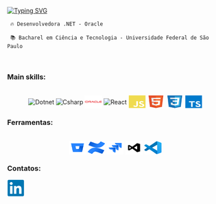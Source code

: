 [![Typing SVG](https://readme-typing-svg.herokuapp.com/?color=005AAF&size=35&center=true&vCenter=true&width=1000&lines=Olá,+sou+Brenda+Costa;Dev+Back+End;+:%29)](https://git.io/typing-svg)


  <p>
    
     🔥 Desenvolvedora .NET - Oracle
  
     📚 Bacharel em Ciência e Tecnologia - Universidade Federal de São Paulo
    
  </p>

<br>
  
### Main skills:
<div style="display: inline_block" align="center"><br>
  <img align="center" alt="Dotnet" height="30" width="40" src="https://cdn.jsdelivr.net/gh/devicons/devicon/icons/dot-net/dot-net-original-wordmark.svg" />
  <img align="center" alt="Csharp" height="30" width="40" src="https://cdn.jsdelivr.net/gh/devicons/devicon/icons/csharp/csharp-original.svg" />
  <img align="center" alt="Oracle" height="30" width="40" src="https://raw.githubusercontent.com/devicons/devicon/master/icons/oracle/oracle-original.svg">
  <img align="center" alt="React" height="30" width="40" src="https://github.com/vorillaz/devicons/blob/master/!SVG/react.svg">
  <img align="center" alt="Javascript" height="30" width="40" src="https://raw.githubusercontent.com/devicons/devicon/master/icons/javascript/javascript-plain.svg" />
  <img align="center" alt="HTML" height="30" width="40" src="https://raw.githubusercontent.com/devicons/devicon/master/icons/html5/html5-original.svg" />
  <img align="center" alt="CSS" height="30" width="40" src="https://raw.githubusercontent.com/devicons/devicon/master/icons/css3/css3-original.svg" />
  <img align="center" alt="Typescript" height="30" width="40" src="https://raw.githubusercontent.com/devicons/devicon/master/icons/typescript/typescript-original.svg">
</div>

### Ferramentas:
<div style="display: inline_block" align="center"><br>
  <img align="center" alt="Bitbucket" height="30" width="40" src="https://raw.githubusercontent.com/devicons/devicon/master/icons/bitbucket/bitbucket-original.svg" />
  <img align="center" alt="Confluence" height="30" width="40" src="https://raw.githubusercontent.com/devicons/devicon/master/icons/confluence/confluence-original.svg" />
  <img align="center" alt="Jira" height="30" width="40" src="https://raw.githubusercontent.com/devicons/devicon/master/icons/jira/jira-original.svg" />
  <img align="center" alt="VisualStudio2022" height="30" width="40" src="https://github.com/vorillaz/devicons/blob/master/!SVG/visualstudio.svg" />
  <img align="center" alt="VSCode" height="30" width="40" src="https://raw.githubusercontent.com/devicons/devicon/master/icons/vscode/vscode-original.svg" />
</div>

### Contatos:

<div style="display: inline_block">
 
<a href="https://www.linkedin.com/in/brenda-costa-dev/" target="_blank" style="text-decoration:none;" ><img align="center" height="40" width="40" src="https://raw.githubusercontent.com/devicons/devicon/master/icons/linkedin/linkedin-original.svg"></a>  
</div>
